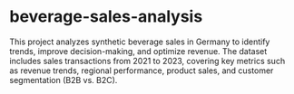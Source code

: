 # beverage-sales-analysis
This project analyzes synthetic beverage sales in Germany to identify trends, improve decision-making, and optimize revenue. The dataset includes sales transactions from 2021 to 2023, covering key metrics such as revenue trends, regional performance, product sales, and customer segmentation (B2B vs. B2C).
